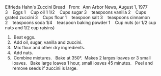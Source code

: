 Elfrieda Hahn's Zuccini Bread
 
From:  Ann Arbor News, August 1, 1977
 
 
3    Eggs
1    Cup oil
1 1/2    Cups sugar
3    teaspoons vanilla
2    Cups grated zuccini
3    Cups flour
1    teaspoon salt
3    teaspoons cinnamon
2    teaspoons soda
1/4    teaspoon baking powder
1    Cup nuts (or 1/2 cup nuts and 1/2 cup raisins)
 
 
1.  Beat eggs.
2.  Add oil, sugar, vanilla and zuccini.
3.  Mix flour and other dry ingredients.
4.  Add nuts.
5.  Combine mixtures.
 
Bake at 350°.  Makes 2 larges loaves or 3 small loaves.  
Bake large loaves 1 hour, small loaves 45 minutes.
 
Peel and remove seeds if zuccini is large.
